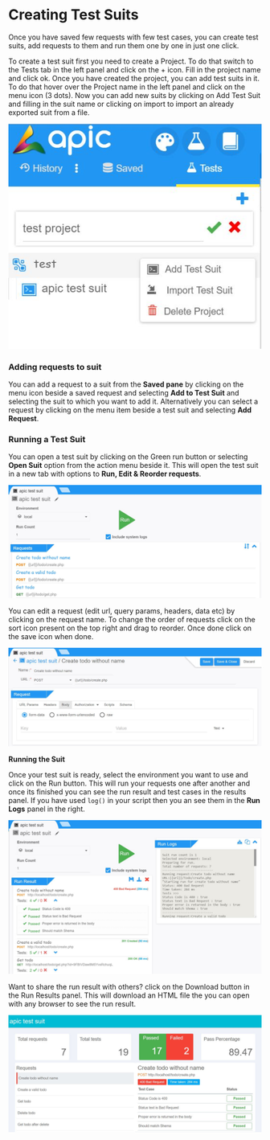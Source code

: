 # Creating Test Suits

Once you have saved few requests with few test cases, you can create test suits, add requests to them and run them one by one in just one click.

To create a test suit first you need to create a Project. To do that switch to the Tests tab in the left panel and click on the + icon. Fill in the project name and click ok. Once you have created the project, you can add test suits in it. To do that hover over the Project name in the left panel and click on the menu icon \(3 dots\). Now you can add new suits by clicking on Add Test Suit and filling in the suit name or clicking on import to import an already exported suit from a file. 

![](/assets/apic-new-test-proj.JPG)

### Adding requests to suit

You can add a request to a suit from the **Saved pane** by clicking on the menu icon beside a saved request and selecting **Add to Test Suit** and selecting the suit to which you want to add it. Alternatively you can select a request by clicking on the menu item beside a test suit and selecting **Add Request**.

### Running a Test Suit

You can open a test suit by clicking on the Green run button or selecting **Open Suit** option from the action menu beside it. This will open the test suit in a new tab with options to **Run, Edit & Reorder requests**. 

![](/assets/apic-test-suit-open.JPG)

You can edit a request \(edit url, query params, headers, data etc\) by clicking on the request name. To change the order of requests click on the sort icon present on the top right and drag to reorder. Once done click on the save icon when done. 

![](/assets/apic-edit-suit-req.JPG)

**Running the Suit**

Once your test suit is ready, select the environment you want to use and click on the Run button. This will run your requests one after another and once its finished you can see the run result and test cases in the results panel. If you have used `log()` in your script then you an see them in the **Run Logs** panel in the right.

![](/assets/apic-suit-result.JPG)

Want to share the run result with others? click on the Download button in the Run Results panel. This will download an HTML file the you can open with any browser to see the run result.

![](/assets/apic-run-report.JPG)





